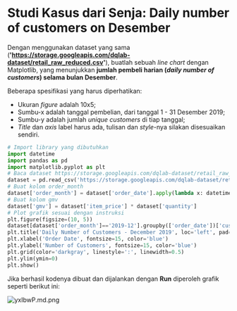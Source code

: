 # Studi Kasus dari Senja: Daily number of customers on Desember

Dengan menggunakan dataset yang sama (**'https://storage.googleapis.com/dqlab-dataset/retail_raw_reduced.csv'**), buatlah sebuah _line chart_ dengan Matplotlib, yang menunjukkan **jumlah pembeli harian (_daily number of customers_) selama bulan Desember**.

Beberapa spesifikasi yang harus diperhatikan:
* Ukuran _figure_ adalah 10x5;
* Sumbu-x adalah tanggal pembelian, dari tanggal 1 - 31 Desember 2019;
* Sumbu-y adalah jumlah _unique customers_ di tiap tanggal;
* _Title_ dan _axis_ label harus ada, tulisan dan _style_-nya silakan disesuaikan sendiri.

```python
# Import library yang dibutuhkan
import datetime
import pandas as pd
import matplotlib.pyplot as plt
# Baca dataset https://storage.googleapis.com/dqlab-dataset/retail_raw_reduced.csv
dataset = pd.read_csv('https://storage.googleapis.com/dqlab-dataset/retail_raw_reduced.csv')
# Buat kolom order_month
dataset['order_month'] = dataset['order_date'].apply(lambda x: datetime.datetime.strptime(x, "%Y-%m-%d").strftime('%Y-%m'))
# Buat kolom gmv
dataset['gmv'] = dataset['item_price'] * dataset['quantity']
# Plot grafik sesuai dengan instruksi
plt.figure(figsize=(10, 5))
dataset[dataset['order_month']=='2019-12'].groupby(['order_date'])['customer_id'].nunique().plot(color='red', marker='.', linewidth=2)
plt.title('Daily Number of Customers - December 2019', loc='left', pad=20, fontsize=20, color='orange')
plt.xlabel('Order Date', fontsize=15, color='blue')
plt.ylabel('Number of Customers', fontsize=15, color='blue')
plt.grid(color='darkgray', linestyle=':', linewidth=0.5)
plt.ylim(ymin=0)
plt.show()
```

Jika berhasil kodenya dibuat dan dijalankan dengan **Run** diperoleh grafik seperti berikut ini:

![yxIbwP.md.png](https://iili.io/yxIbwP.md.png)

